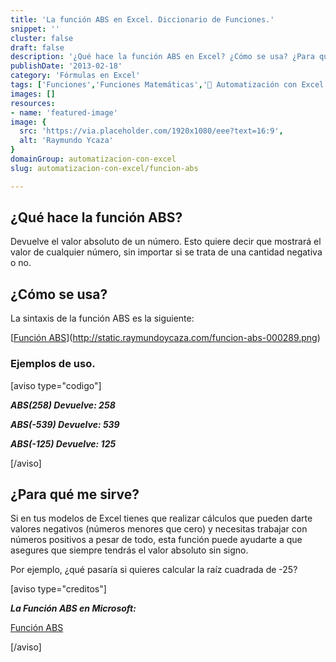 ```yaml
---
title: 'La función ABS en Excel. Diccionario de Funciones.'
snippet: ''
cluster: false
draft: false 
description: '¿Qué hace la función ABS en Excel? ¿Cómo se usa? ¿Para qué sirve? Encuentra las respuestas aquí.'
publishDate: '2013-02-18'
category: 'Fórmulas en Excel'
tags: ['Funciones','Funciones Matemáticas','🤖 Automatización con Excel']
images: []
resources: 
- name: 'featured-image'
image: {
  src: 'https://via.placeholder.com/1920x1080/eee?text=16:9',
  alt: 'Raymundo Ycaza'
}
domainGroup: automatizacion-con-excel
slug: automatizacion-con-excel/funcion-abs

---
```


## ¿Qué hace la función ABS?

Devuelve el valor absoluto de un número. Esto quiere decir que mostrará el valor de cualquier número, sin importar si se trata de una cantidad negativa o no.

## ¿Cómo se usa?

La sintaxis de la función ABS es la siguiente:

[[Función ABS](images/funcion-abs-000289-600x192.png)](http://static.raymundoycaza.com/funcion-abs-000289.png)

### Ejemplos de uso.

\[aviso type="codigo"\]

_**ABS(258) Devuelve: 258**_

_**ABS(-539) Devuelve: 539**_

_**ABS(-125) Devuelve: 125**_

\[/aviso\]

## ¿Para qué me sirve?

Si en tus modelos de Excel tienes que realizar cálculos que pueden darte valores negativos (números menores que cero) y necesitas trabajar con números positivos a pesar de todo, esta función puede ayudarte a que asegures que siempre tendrás el valor absoluto sin signo.

Por ejemplo, ¿qué pasaría si quieres calcular la raíz cuadrada de -25?

\[aviso type="creditos"\]

_**La Función ABS en Microsoft:**_

[Función ABS](http://office.microsoft.com/es-es/excel-help/funcion-abs-HP010062418.aspx)

\[/aviso\]
